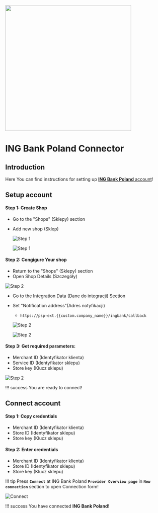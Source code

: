 <img src="https://static.openfintech.io/payment_providers/ingbankpl/logo.svg?w=400" width="400px">

# ING Bank Poland Connector

## Introduction

Here You can find  instructions for setting up [**ING Bank Poland** account](https://login.ingbank.pl/mojeing/app/#login)!

## Setup account

#### Step 1: Create Shop
-  Go to the "Shops" (Sklepy) section
-  Add new shop (Sklep)

    ![Step 1](images/ingbank-step1_1.png)

    ![Step 1](images/ingbank-step1_2.png)

#### Step 2: Congigure Your shop

- Return to the "Shops" (Sklepy) section
- Open Shop Details (Szczegóły)

![Step 2](images/ingbank-step2_1.png)

- Go to the Integration Data (Dane do integracji) Section
- Set "Notification address"(Adres notyfikacji)
    -  ```https://psp-ext.{{custom.company_name}}/ingbank/callback```

    ![Step 2](images/ingbank-step2_2.png)

    ![Step 2](images/ingbank-step2_3.png)

#### Step 3: Get required parameters:
-  Merchant ID (Identyfikator klienta)
-  Service ID (Identyfikator sklepu)
-  Store key (Klucz sklepu) 

![Step 2](images/ingbank-step3.png)

!!! success
    You are ready to connect!
    
## Connect account

#### Step 1: Copy credentials

-  Merchant ID (Identyfikator klienta)
-  Store ID (Identyfikator sklepu)
-  Store key (Klucz sklepu)

#### Step 2: Enter credentials

-  Merchant ID (Identyfikator klienta)
-  Store ID (Identyfikator sklepu)
-  Store key (Klucz sklepu)

!!! tip
    Press **`Connect`** at ING Bank Poland **`Provider Overview page`** in **`New connection`** section to open Connection form!



![Connect](images/ingbank_connect.png)


!!! success
    You have connected **ING Bank Poland**!